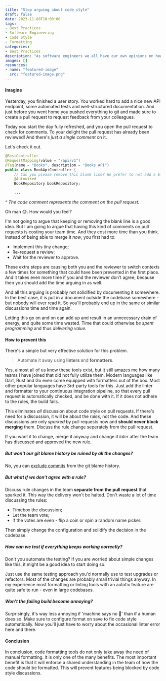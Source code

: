 ```yaml
---
title: "Stop arguing about code style"
draft: false
date: 2023-11-08T10:00:00
tags: 
- Best Practices
- Software Engineering
- Code Style
- Formatting
categories:
- Best Practices
description: "As software engineers we all have our own opinions on how our code should look. But having discussions about code style at every pull request review adds up to be a giant waste of time. Here's a simple solution to be done with this once and for all."
images: []
resources:
- name: "featured-image"
  src: "featured-image.png"
---
```


<!--more-->

#### Imagine

Yesterday, you finished a user story. You worked hard to add a nice new API endpoint, some automated tests and well-structured documentation. And just before you went home
you pushed everything to git and made sure to create a pull request to request feedback from your colleagues.

Today you start the day fully refreshed, and you open the pull request to check for comments. To your delight the pull request has already been reviewed! And there's *just a single
comment* on it.

Let's check it out.

```java
@RestController
@RequestMapping(value = "/api/v1")
@Tag(name = "Books", description = "Books API")
public class BookApiController {
    // Can you please remove this blank line? We prefer to not add a blank line after class declaration.
    @Autowired
    BookRepository bookRepository;

    ...
```
*^ The code comment represents the comment on the pull request.*

Oh man :sweat:. How would you feel?

I'm not going to argue that keeping or removing the blank line is a good idea. But I am going to argue that having this kind of comments on pull requests is
costing your team time. And they cost more time than you think. Instead of being able to merge it *now*, you first had to:

* Implement this tiny change;
* Re-request a review;
* Wait for the reviewer to approve.

These extra steps are causing both you and the reviewer to switch contexts a few times for something that could have been prevented in the first place. And it takes even more time if
you and the reviewer don't agree, because then you should add the time arguing in as well.

And all this arguing is probably not solidified by documenting it somewhere. In the best case, it is put in a document outside the codebase somewhere - but nobody
will ever read it. So you'll probably end up in the same or similar discussions time and time again.
 
Letting this go on and on can add up and result in an unnecessary drain of energy, and quite some time wasted. Time that could otherwise *be spent programming*
and thus *delivering value*.

#### How to prevent this

There's a simple but very effective solution for this problem.

> Automate it away using **linters** and **formatters**. 

Yes, almost all of us know these tools exist, but it still amazes me how many teams I have joined that did not fully utilize them. Modern languages like Dart,
Rust and Go even come equipped with formatters out of the box. Most other popular languages have 3rd-party tools for this. Just add the linter and formatter to your continuous integration pipeline, so that every pull
request is automatically checked, and be done with it. If it does not adhere to the rules, the build fails. 

This eliminates *all* discussion about code style on pull requests. If there's need for a discussion, it will be about the *rules*, not the code. And these
discussions are only *sparked* by pull requests now and **should never block merging** them. Discuss the rule change seperately from the pull request.

If you want it to change, merge it anyway and change it *later* after the team has discussed and approved the new rule.

##### But won't our git blame history be ruined by all the changes?

No, you can [exclude commits](https://github.blog/changelog/2022-03-24-ignore-commits-in-the-blame-view-beta/) from the git blame history.

##### But what if we don't agree with a rule?

Discuss rule changes in the team **separate from the pull request** that sparked it. This way the delivery won't be halted. Don't waste a lot of time discussing
the rules:

* Timebox the discussion;
* Let the team vote;
* If the votes are even - flip a coin or spin a random name picker.

Then simply change the configuration and solidify the decision in the codebase.

##### How can we test if everything keeps working correctly?

Don't you automate the testing? If you are worried about simple changes like this, it might be a good idea to start doing so.

Just use the same testing approach you'd normally use to test upgrades or refactors. Most of the changes are probably small trivial things anyway. In my
experience most formatting or linting tools with an autofix feature are quite safe to run - even in large codebases.

##### Won't the failing build become annoying?

Surprisingly, it's way less annoying if 'machine says no :robot:' than if a human does so. Make sure to configure format on save to fix code style automatically.
Now you'll just have to worry about the occasional linter error here and there.

#### Conclusion

In conclusion, code formatting tools do not only take away the need of manual formatting. It is only one of the many benefits. The most important benefit is that it will enforce
a shared understanding in the team of how the code should be formatted. This will prevent features being blocked by code style discussions.